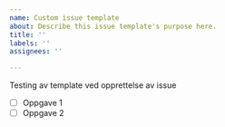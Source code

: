 ```yaml
---
name: Custom issue template
about: Describe this issue template's purpose here.
title: ''
labels: ''
assignees: ''

---
```


Testing av template ved opprettelse av issue

- [ ] Oppgave 1
- [ ] Oppgave 2
